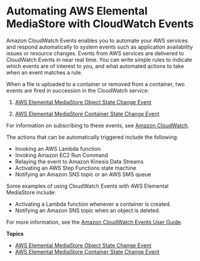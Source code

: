 # Automating AWS Elemental MediaStore with CloudWatch Events<a name="monitoring-automating-with-cloudwatch-events"></a>

Amazon CloudWatch Events enables you to automate your AWS services and respond automatically to system events such as application availability issues or resource changes\. Events from AWS services are delivered to CloudWatch Events in near real time\. You can write simple rules to indicate which events are of interest to you, and what automated actions to take when an event matches a rule\.

When a file is uploaded to a container or removed from a container, two events are fired in succession in the CloudWatch service:

1. [AWS Elemental MediaStore Object State Change Event](monitoring-cloudwatch-events-object-state-change.md)

1. [AWS Elemental MediaStore Container State Change Event](monitoring-cloudwatch-events-container-state-change.md)

For information on subscribing to these events, see [Amazon CloudWatch](https://docs.aws.amazon.com/cloudwatch/)\.

The actions that can be automatically triggered include the following:
+ Invoking an AWS Lambda function
+ Invoking Amazon EC2 Run Command
+ Relaying the event to Amazon Kinesis Data Streams
+ Activating an AWS Step Functions state machine
+ Notifying an Amazon SNS topic or an AWS SMS queue

Some examples of using CloudWatch Events with AWS Elemental MediaStore include:
+ Activating a Lambda function whenever a container is created\.
+ Notifying an Amazon SNS topic when an object is deleted\.

For more information, see the [Amazon CloudWatch Events User Guide](https://docs.aws.amazon.com/AmazonCloudWatch/latest/events/)\.

**Topics**
+ [AWS Elemental MediaStore Object State Change Event](monitoring-cloudwatch-events-object-state-change.md)
+ [AWS Elemental MediaStore Container State Change Event](monitoring-cloudwatch-events-container-state-change.md)